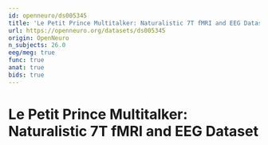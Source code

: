 ```yaml
---
id: openneuro/ds005345
title: 'Le Petit Prince Multitalker: Naturalistic 7T fMRI and EEG Dataset'
url: https://openneuro.org/datasets/ds005345
origin: OpenNeuro
n_subjects: 26.0
eeg/meg: true
func: true
anat: true
bids: true
---
```


# Le Petit Prince Multitalker: Naturalistic 7T fMRI and EEG Dataset
